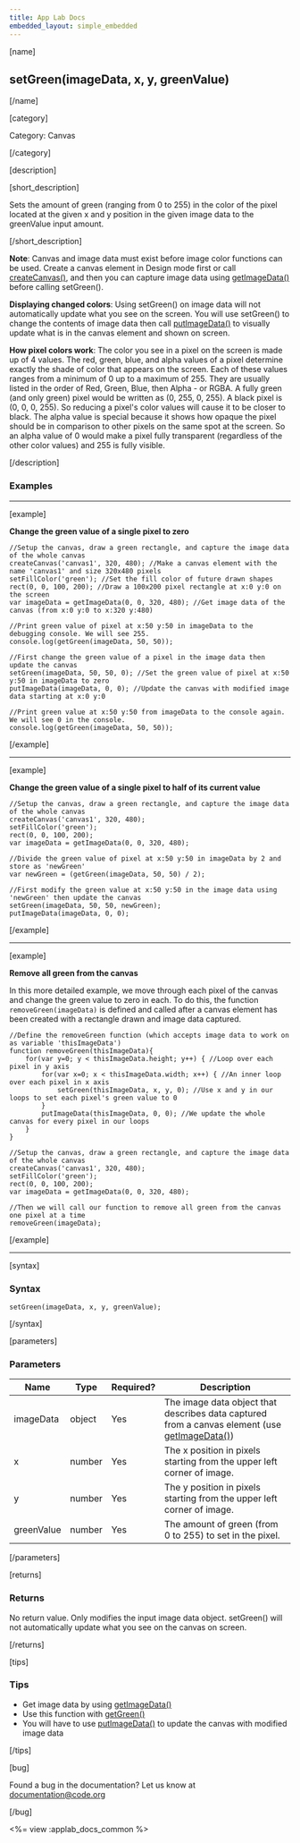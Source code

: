```yaml
---
title: App Lab Docs
embedded_layout: simple_embedded
---
```


[name]

## setGreen(imageData, x, y, greenValue)

[/name]


[category]

Category: Canvas

[/category]

[description]

[short_description]

Sets the amount of green (ranging from 0 to 255) in the color of the pixel located at the given x and y position in the given image data to the greenValue input amount.

[/short_description]

**Note**: Canvas and image data must exist before image color functions can be used. Create a canvas element in Design mode first or call [createCanvas()](/applab/docs/createCanvas), and then you can capture image data using [getImageData()](/applab/docs/getImageData) before calling setGreen().

**Displaying changed colors**: Using setGreen() on image data will not automatically update what you see on the screen. You will use setGreen() to change the contents of image data then call [putImageData()](/applab/docs/putImageData) to visually update what is in the canvas element and shown on screen.

**How pixel colors work**: The color you see in a pixel on the screen is made up of 4 values. The red, green, blue, and alpha values of a pixel determine exactly the shade of color that appears on the screen. Each of these values ranges from a minimum of 0 up to a maximum of 255. They are usually listed in the order of Red, Green, Blue, then Alpha - or RGBA. A fully green (and only green) pixel would be written as (0, 255, 0, 255). A black pixel is (0, 0, 0, 255). So reducing a pixel's color values will cause it to be closer to black. The alpha value is special because it shows how opaque the pixel should be in comparison to other pixels on the same spot at the screen. So an alpha value of 0 would make a pixel fully transparent (regardless of the other color values) and 255 is fully visible.

[/description]

### Examples

____________________________________________________

[example]

**Change the green value of a single pixel to zero**


```
//Setup the canvas, draw a green rectangle, and capture the image data of the whole canvas
createCanvas('canvas1', 320, 480); //Make a canvas element with the name 'canvas1' and size 320x480 pixels
setFillColor('green'); //Set the fill color of future drawn shapes
rect(0, 0, 100, 200); //Draw a 100x200 pixel rectangle at x:0 y:0 on the screen
var imageData = getImageData(0, 0, 320, 480); //Get image data of the canvas (from x:0 y:0 to x:320 y:480)

//Print green value of pixel at x:50 y:50 in imageData to the debugging console. We will see 255.
console.log(getGreen(imageData, 50, 50));

//First change the green value of a pixel in the image data then update the canvas
setGreen(imageData, 50, 50, 0); //Set the green value of pixel at x:50 y:50 in imageData to zero
putImageData(imageData, 0, 0); //Update the canvas with modified image data starting at x:0 y:0

//Print green value at x:50 y:50 from imageData to the console again. We will see 0 in the console.
console.log(getGreen(imageData, 50, 50));
```

[/example]

____________________________________________________

[example]

**Change the green value of a single pixel to half of its current value**


```
//Setup the canvas, draw a green rectangle, and capture the image data of the whole canvas
createCanvas('canvas1', 320, 480);
setFillColor('green');
rect(0, 0, 100, 200);
var imageData = getImageData(0, 0, 320, 480);

//Divide the green value of pixel at x:50 y:50 in imageData by 2 and store as 'newGreen'
var newGreen = (getGreen(imageData, 50, 50) / 2);

//First modify the green value at x:50 y:50 in the image data using 'newGreen' then update the canvas
setGreen(imageData, 50, 50, newGreen);
putImageData(imageData, 0, 0);
```

[/example]

____________________________________________________

[example]

**Remove all green from the canvas**

In this more detailed example, we move through each pixel of the canvas and change the green value to zero in each. To do this, the function `removeGreen(imageData)` is defined and called after a canvas element has been created with a rectangle drawn and image data captured.


```
//Define the removeGreen function (which accepts image data to work on as variable 'thisImageData')
function removeGreen(thisImageData){
    for(var y=0; y < thisImageData.height; y++) { //Loop over each pixel in y axis
        for(var x=0; x < thisImageData.width; x++) { //An inner loop over each pixel in x axis
            setGreen(thisImageData, x, y, 0); //Use x and y in our loops to set each pixel's green value to 0
        }
        putImageData(thisImageData, 0, 0); //We update the whole canvas for every pixel in our loops
    }
}

//Setup the canvas, draw a green rectangle, and capture the image data of the whole canvas
createCanvas('canvas1', 320, 480);
setFillColor('green');
rect(0, 0, 100, 200);
var imageData = getImageData(0, 0, 320, 480);

//Then we will call our function to remove all green from the canvas one pixel at a time
removeGreen(imageData);
```

[/example]

____________________________________________________

[syntax]

### Syntax

```
setGreen(imageData, x, y, greenValue);
```

[/syntax]

[parameters]

### Parameters

| Name  | Type | Required? | Description |
|-----------------|------|-----------|-------------|
| imageData | object | Yes | The image data object that describes data captured from a canvas element (use [getImageData()](/applab/docs/getImageData))    |
| x | number | Yes | The x position in pixels starting from the upper left corner of image.  |
| y | number | Yes | The y position in pixels starting from the upper left corner of image.  |
| greenValue | number | Yes | The amount of green (from 0 to 255) to set in the pixel.  |

[/parameters]

[returns]

### Returns
No return value. Only modifies the input image data object. setGreen() will not automatically update what you see on the canvas on screen.

[/returns]

[tips]

### Tips
- Get image data by using [getImageData()](/applab/docs/getImageData)
- Use this function with [getGreen()](/applab/docs/getGreen)
- You will have to use [putImageData()](/applab/docs/putImageData) to update the canvas with modified image data

[/tips]

[bug]

Found a bug in the documentation? Let us know at documentation@code.org

[/bug]

<%= view :applab_docs_common %>
